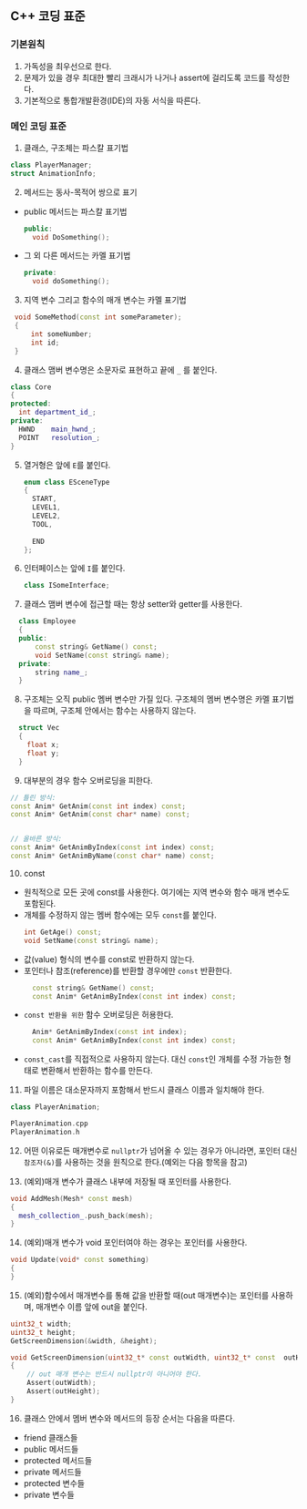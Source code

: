 ## C++ 코딩 표준

### 기본원칙
1. 가독성을 최우선으로 한다.
2. 문제가 있을 경우 최대한 빨리 크래시가 나거나 assert에 걸리도록 코드를 작성한다.
3. 기본적으로 통합개발환경(IDE)의 자동 서식을 따른다.

### 메인 코딩 표준
1. 클래스, 구조체는 파스칼 표기법
  ```C++
  class PlayerManager;
  struct AnimationInfo;
  ```

2. 메서드는 동사-목적어 쌍으로 표기 
  - public 메서드는 파스칼 표기법
    ```C++
    public:
      void DoSomething();
    ```
 - 그 외 다른 메서드는 카멜 표기법
    ```C++
    private:
      void doSomething();
    ```

3. 지역 변수 그리고 함수의 매개 변수는  카멜 표기법
  ```C++
   void SomeMethod(const int someParameter);
   {
       int someNumber;
       int id;
   }
  ```

4. 클래스 맴버 변수명은 소문자로 표현하고 끝에 `_` 를 붙인다.
  ```C++
  class Core
  {
  protected:
    int department_id_;
  private:
    HWND	main_hwnd_;
    POINT	resolution_;
  }
  ```

5. 열거형은 앞에 `E`를 붙인다.
   ```C++
   enum class ESceneType
   {
     START,
     LEVEL1,
     LEVEL2,
     TOOL,
  
     END
   };
   ```

6. 인터페이스는 앞에 `I`를 붙인다.
   ```C++
   class ISomeInterface;
   ```

7. 클래스 맴버 변수에 접근할 때는 항상 setter와 getter를 사용한다.
```C++
  class Employee
  {
  public:
      const string& GetName() const;
      void SetName(const string& name);
  private:
      string name_;
  }
```

8. 구조체는 오직 public 멤버 변수만 가질 있다. 구조체의 멤버 변수명은 카멜 표기법을 따르며, 구조체 안에서는 함수는 사용하지 않는다.
```C++
  struct Vec
  {
    float x;
    float y;
  }
```

9. 대부분의 경우 함수 오버로딩을 피한다.
```C++
// 틀린 방식:
const Anim* GetAnim(const int index) const;
const Anim* GetAnim(const char* name) const;


// 올바른 방식:
const Anim* GetAnimByIndex(const int index) const;
const Anim* GetAnimByName(const char* name) const;
```

10. const
  - 원칙적으로 모든 곳에 const를 사용한다. 여기에는 지역 변수와 함수 매개 변수도 포함된다.
  - 개체를 수정하지 않는 멤버 함수에는 모두 `const`를 붙인다.
    ```C++
    int GetAge() const;
    void SetName(const string& name);
    ```
  - 값(value)  형식의 변수를 const로 반환하지 않는다.
  - 포인터나 참조(reference)를 반환할 경우에만 `const` 반환한다.
    ```C++
      const string& GetName() const;
      const Anim* GetAnimByIndex(const int index) const;
    ```
  - `const 반환을 위한` 함수 오버로딩은 허용한다.
    ```C++
      Anim* GetAnimByIndex(const int index);
      const Anim* GetAnimByIndex(const int index) const;
    ```
  - `const_cast`를 직접적으로 사용하지 않는다. 대신 `const`인 개체를 수정 가능한 형태로 변환해서 반환하는 함수를 만든다.

11. 파일 이름은 대소문자까지 포함해서 반드시 클래스 이름과 일치해야 한다.
```C++
class PlayerAnimation;

PlayerAnimation.cpp
PlayerAnimation.h
```
12. 어떤 이유로든 매개변수로 `nullptr`가 넘어올 수 있는 경우가 아니라면, 포인터 대신 `참조자(&)`를 사용하는 것을 원칙으로 한다.(예외는 다음 항목을 참고)

13. (예외)매개 변수가 클래스 내부에 저장될 때 포인터를 사용한다.
```C++
void AddMesh(Mesh* const mesh)
{
  mesh_collection_.push_back(mesh);
}
```

14. (예외)매개 변수가 void 포인터여야 하는 경우는 포인터를 사용한다.
```C++
void Update(void* const something)
{
}
```

15. (예외)함수에서 매개변수를 통해 값을 반환할 때(out 매개변수)는 포인터를 사용하며, 매개변수 이름 앞에 out을 붙인다.
```C++
uint32_t width;
uint32_t height;
GetScreenDimension(&width, &height);

void GetScreenDimension(uint32_t* const outWidth, uint32_t* const  outHeight)
{
    // out 매개 변수는 반드시 nullptr이 아니어야 한다.
    Assert(outWidth);
    Assert(outHeight);
}
```

16. 클래스 안에서 멤버 변수와 메서드의 등장 순서는 다음을 따른다.
- friend 클래스들
- public 메서드들
- protected 메서드들
- private 메서드들
- protected 변수들
- private 변수들













